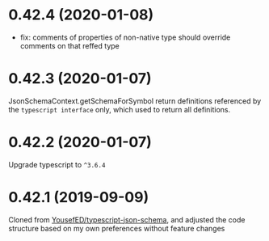 # 0.42.4 (2020-01-08)
* fix: comments of properties of non-native type should override comments on that reffed type

# 0.42.3 (2020-01-07)
JsonSchemaContext.getSchemaForSymbol return definitions referenced by the `typescript interface` only, which used to return all definitions.

# 0.42.2 (2020-01-07)
Upgrade typescript to `^3.6.4`

# 0.42.1 (2019-09-09)
Cloned from [YousefED/typescript-json-schema](https://github.com/YousefED/typescript-json-schema), and adjusted the code structure based on my own preferences without feature changes

